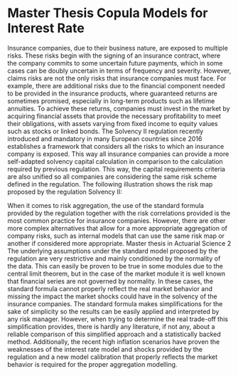 # Master Thesis Copula Models for Interest Rate
Insurance companies, due to their business nature, are exposed to multiple risks. These risks begin with the signing of an insurance contract, where the company commits to some uncertain future payments, which in some cases can be doubly uncertain in terms of frequency and severity.
However, claims risks are not the only risks that insurance companies must face. For example, there are additional risks due to the financial component needed to be provided in the insurance products, where guaranteed returns are sometimes promised, especially in long-term products such as lifetime annuities. To achieve these returns, companies must invest in the market by acquiring financial assets that provide the necessary profitability to meet their obligations, with assets varying from fixed income to equity values such as stocks or linked bonds.
The Solvency II regulation recently introduced and mandatory in many European countries since 2016 establishes a framework that considers all the risks to which an insurance company is exposed. This way all insurance companies can provide a more self-adapted solvency capital calculation in comparison to the calculation required by previous regulation. This way, the capital requirements criteria are also unified so all companies are considering the same risk scheme defined in the regulation.
The following illustration shows the risk map proposed by the regulation Solvency II:

When it comes to risk aggregation, the use of the standard formula provided by the regulation together with the risk correlations provided is the most common practice for insurance companies. However, there are other more complex alternatives that allow for a more appropriate aggregation of company risks, such as internal models that can use the same risk map or another if considered more appropriate.
Master thesis in Actuarial Science
2
The underlying assumptions under the standard model proposed by the regulation are very restrictive and mainly conditioned by the normality of the data. This can easily be proven to be true in some modules due to the central limit theorem, but in the case of the market module it is well known that financial series are not governed by normality. In these cases, the standard formula cannot properly reflect the real market behavior and missing the impact the market shocks could have in the solvency of the insurance companies.
The standard formula makes simplifications for the sake of simplicity so the results can be easily applied and interpreted by any risk manager. However, when trying to determine the real trade-off this simplification provides, there is hardly any literature, if not any, about a reliable comparison of this simplified approach and a statistically backed method.
Additionally, the recent high inflation scenarios have proven the weaknesses of the interest rate model and shocks provided by the regulation and a new model calibration that properly reflects the market behavior is required for the proper aggregation modelling.
